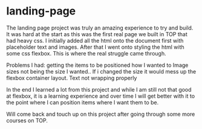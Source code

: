 # landing-page

The landing page project was truly an amazing experience to try and build.  It was hard at the start as this was the first real page
we built in TOP that had heavy css.  I initially added all the html onto the document first with placeholder text and images.  After that 
I went onto styling the html with some css flexbox.  This is where the real struggle came through.  

Problems I had:
    getting the items to be positioned how I wanted to
    Image sizes not being the size I wanted.. If i changed the size it would mess up the flexbox container layout.
    Text not wrapping properly

In the end I learned a lot from this project and while I am still not that good at flexbox, it is a learning experience and over time  I will 
get better with it to the point where I can position items where I want them to be. 

Will come back and touch up on this project after going through some more courses on TOP.

